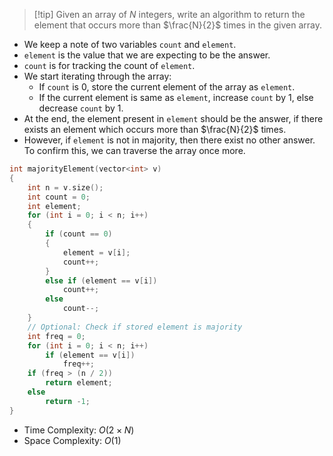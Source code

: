 > [!tip] Given an array of $N$ integers, write an algorithm to return the element that occurs more than $\frac{N}{2}$ times in the given array.
- We keep a note of two variables `count` and `element`.
- `element` is the value that we are expecting to be the answer.
- `count` is for tracking the count of `element`.
- We start iterating through the array:
	- If `count` is $0$, store the current element of the array as `element`.
	- If the current element is same as `element`, increase `count` by $1$, else decrease `count` by $1$.
- At the end, the element present in `element` should be the answer, if there exists an element which occurs more than $\frac{N}{2}$ times.
- However, if `element` is not in majority, then there exist no other answer. To confirm this, we can traverse the array once more.
```cpp
int majorityElement(vector<int> v)
{
	int n = v.size();
	int count = 0;
	int element;
	for (int i = 0; i < n; i++)
	{
		if (count == 0)
		{
			element = v[i];
			count++;
		}
		else if (element == v[i])
			count++;
		else
			count--;
	}
	// Optional: Check if stored element is majority
	int freq = 0;
	for (int i = 0; i < n; i++)
		if (element == v[i])
			freq++;
	if (freq > (n / 2))
		return element;
	else
		return -1;
}
```
- Time Complexity: $O(2\times N)$
- Space Complexity: $O(1)$